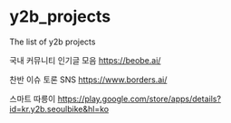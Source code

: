 # y2b_projects
The list of y2b projects

국내 커뮤니티 인기글 모음
https://beobe.ai/

찬반 이슈 토론 SNS
https://www.borders.ai/

스마트 따릉이
https://play.google.com/store/apps/details?id=kr.y2b.seoulbike&hl=ko
